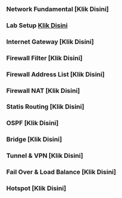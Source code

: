 ### Network Fundamental [Klik Disini]
### Lab Setup [Klik Disini](https://github.com/rahmatirvan16/lab-setup)
### Internet Gateway [Klik Disini]
### Firewall Filter [Klik Disini]
### Firewall Address List [Klik Disini]
### Firewall NAT [Klik Disini]
### Statis Routing [Klik Disini]
### OSPF [Klik Disini]
### Bridge [Klik Disini]
### Tunnel & VPN [Klik Disini]
### Fail Over & Load Balance [Klik Disini]
### Hotspot [Klik Disini]
